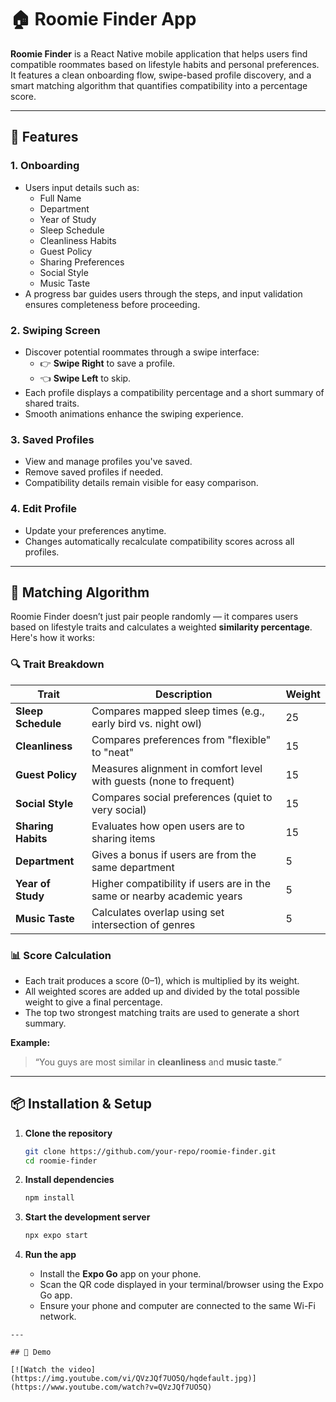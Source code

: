 # 🏠 Roomie Finder App

**Roomie Finder** is a React Native mobile application that helps users find compatible roommates based on lifestyle habits and personal preferences. It features a clean onboarding flow, swipe-based profile discovery, and a smart matching algorithm that quantifies compatibility into a percentage score.

---

## 🚀 Features

### 1. **Onboarding**

- Users input details such as:
  - Full Name
  - Department
  - Year of Study
  - Sleep Schedule
  - Cleanliness Habits
  - Guest Policy
  - Sharing Preferences
  - Social Style
  - Music Taste
- A progress bar guides users through the steps, and input validation ensures completeness before proceeding.

### 2. **Swiping Screen**

- Discover potential roommates through a swipe interface:
  - 👉 **Swipe Right** to save a profile.
  - 👈 **Swipe Left** to skip.
- Each profile displays a compatibility percentage and a short summary of shared traits.
- Smooth animations enhance the swiping experience.

### 3. **Saved Profiles**

- View and manage profiles you've saved.
- Remove saved profiles if needed.
- Compatibility details remain visible for easy comparison.

### 4. **Edit Profile**

- Update your preferences anytime.
- Changes automatically recalculate compatibility scores across all profiles.

---

## 🧠 Matching Algorithm

Roomie Finder doesn’t just pair people randomly — it compares users based on lifestyle traits and calculates a weighted **similarity percentage**. Here's how it works:

### 🔍 Trait Breakdown

| Trait              | Description                                                            | Weight |
| ------------------ | ---------------------------------------------------------------------- | ------ |
| **Sleep Schedule** | Compares mapped sleep times (e.g., early bird vs. night owl)           | 25     |
| **Cleanliness**    | Compares preferences from "flexible" to "neat"                         | 15     |
| **Guest Policy**   | Measures alignment in comfort level with guests (none to frequent)     | 15     |
| **Social Style**   | Compares social preferences (quiet to very social)                     | 15     |
| **Sharing Habits** | Evaluates how open users are to sharing items                          | 15     |
| **Department**     | Gives a bonus if users are from the same department                    | 5      |
| **Year of Study**  | Higher compatibility if users are in the same or nearby academic years | 5      |
| **Music Taste**    | Calculates overlap using set intersection of genres                    | 5      |

### 📊 Score Calculation

- Each trait produces a score (0–1), which is multiplied by its weight.
- All weighted scores are added up and divided by the total possible weight to give a final percentage.
- The top two strongest matching traits are used to generate a short summary.

**Example:**

> “You guys are most similar in **cleanliness** and **music taste**.”

---

## 📦 Installation & Setup

1. **Clone the repository**
   ```bash
   git clone https://github.com/your-repo/roomie-finder.git
   cd roomie-finder
   ```

2. **Install dependencies**
   ```bash
   npm install
   ```

3. **Start the development server**
   ```bash
   npx expo start
   ```

4. **Run the app**
   - Install the **Expo Go** app on your phone.
   - Scan the QR code displayed in your terminal/browser using the Expo Go app.
   - Ensure your phone and computer are connected to the same Wi-Fi network.
```
---

## 🎥 Demo

[![Watch the video](https://img.youtube.com/vi/QVzJQf7UO5Q/hqdefault.jpg)](https://www.youtube.com/watch?v=QVzJQf7UO5Q)

